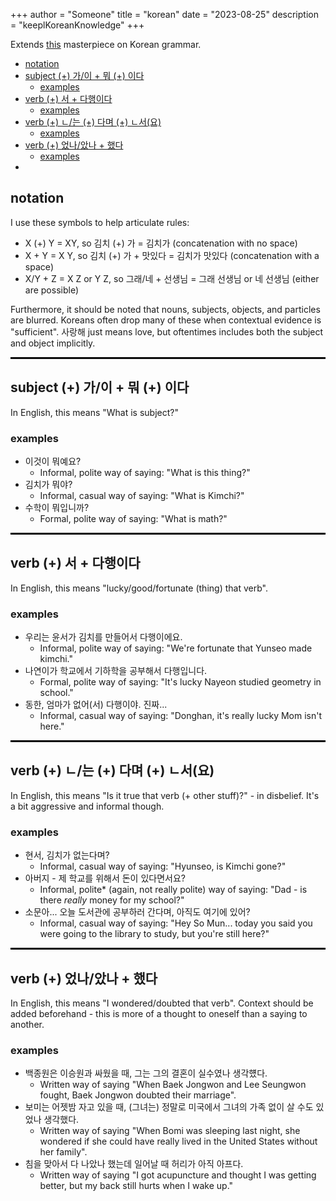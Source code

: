 +++
author = "Someone"
title = "korean"
date = "2023-08-25"
description = "keeplKoreanKnowledge"
+++

Extends [this](http://www.koreangrammaticalforms.com/) masterpiece on Korean grammar.
<!--more-->

- [notation](#notation)
- [subject (+) 가/이 + 뭐 (+) 이다](#subject--가이--뭐--이다)
  - [examples](#examples)
- [verb (+) 서 + 다행이다](#verb--서--다행이다)
  - [examples](#examples-1)
- [verb (+) ㄴ/는 (+) 다며 (+) ㄴ서(요)](#verb--ㄴ는--다며--ㄴ서요)
  - [examples](#examples-2)
- [verb (+) 었나/았나 + 했다](#verb--었나았나--했다)
  - [examples](#examples-3)
- [](#)

## notation

I use these symbols to help articulate rules:
- X (+) Y = XY, so 김치 (+) 가 = 김치가 (concatenation with no space)
- X + Y = X Y, so 김치 (+) 가 + 맛있다 = 김치가 맛있다 (concatenation with a space)
- X/Y + Z = X Z or Y Z, so 그래/네 + 선생님 = 그래 선생님 or 네 선생님 (either are possible)

Furthermore, it should be noted that nouns, subjects, objects, and particles are blurred. Koreans often drop many of these when contextual evidence is "sufficient". 사랑해 just means love, but oftentimes includes both the subject and object implicitly.

<hr style="border:1.5px solid black">

## subject (+) 가/이 + 뭐 (+) 이다

In English, this means "What is subject?" 

### examples
- 이것이 뭐예요? 
  - Informal, polite way of saying: "What is this thing?"
- 김치가 뭐야?
  - Informal, casual way of saying: "What is Kimchi?"
- 수학이 뭐입니까?
  - Formal, polite way of saying: "What is math?"

<hr style="border:1.5px solid black">

## verb (+) 서 + 다행이다

In English, this means "lucky/good/fortunate (thing) that verb".

### examples
- 우리는 윤서가 김치를 만들어서 다행이에요.
  - Informal, polite way of saying: "We're fortunate that Yunseo made kimchi."
- 나연이가 학교에서 기하학을 공부해서 다행입니다.
  - Formal, polite way of saying: "It's lucky Nayeon studied geometry in school."
- 동한, 엄마가 없어(서) 다행이야. 진짜... 
  - Informal, casual way of saying: "Donghan, it's really lucky Mom isn't here." 

<hr style="border:1.5px solid black"> 

## verb (+) ㄴ/는 (+) 다며 (+) ㄴ서(요)

In English, this means "Is it true that verb (+ other stuff)?" - in disbelief. It's a bit aggressive and informal though.

### examples
- 현서, 김치가 없는다며? 
  - Informal, casual way of saying: "Hyunseo, is Kimchi gone?"
- 아버지 - 제 학교를 위해서 돈이 있다면서요?
  - Informal, polite* (again, not really polite) way of saying: "Dad - is there *really* money for my school?"
- 소문아... 오늘 도서관에 공부하러 간다며, 아직도 여기에 있어?
  - Informal, casual way of saying: "Hey So Mun... today you said you were going to the library to study, but you're still here?"
<hr style="border:1.5px solid black">

## verb (+) 었나/았나 + 했다

In English, this means "I wondered/doubted that verb". Context should be added beforehand - this is more of a thought to oneself than a saying to another.

### examples
  - 백종원은 이승원과 싸웠을 때, 그는 그의 결혼이 실수였나 생각헀다.
    - Written way of saying "When Baek Jongwon and Lee Seungwon fought, Baek Jongwon doubted their marriage".
  - 보미는 어젯밤 자고 있을 때, (그녀는) 정말로 미국에서 그녀의 가족 없이 살 수도 있었나 생각했다.
    - Written way of saying "When Bomi was sleeping last night, she wondered if she could have really lived in the United States without her family".
  - 침을 맞아서 다 나았나 했는데 일어날 때 허리가 아직 아프다. 
    - Written way of saying "I got acupuncture and thought I was getting better, but my back still hurts when I wake up."

## 

